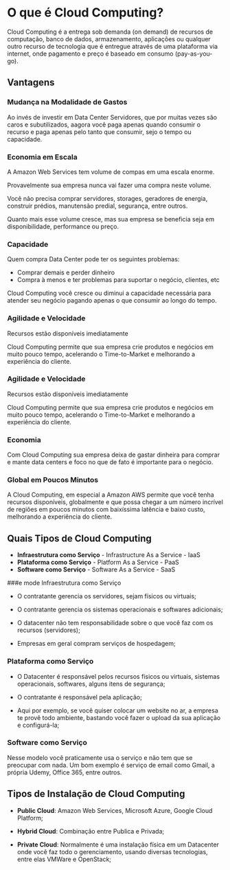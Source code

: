 # O que é Cloud Computing?

Cloud Computing é a entrega sob demanda (on demand) de recursos de computação, banco de dados, armazenamento, aplicações ou qualquer outro recurso de tecnologia que é entregue através de uma plataforma via internet, onde pagamento e preço é baseado em consumo (pay-as-you-go).

## Vantagens
### Mudança na Modalidade de Gastos

Ao invés de investir em Data Center Servidores, que por muitas vezes são caros e subutilizados, aagora você paga apenas quando consumir o recurso e paga apenas pelo tanto que consumir, sejo o tempo ou capacidade.

### Economia em Escala

A Amazon Web Services tem volume de compas em uma escala enorme.

Provavelmente sua empresa nunca vai fazer uma compra neste volume.

Você não precisa comprar servidores, storages, geradores de energia, construir prédios, manutensão predial, segurança, entre outros.

Quanto mais esse volume cresce, mas sua empresa se beneficia seja em disponibilidade, performance ou preço.

### Capacidade

Quem compra Data Center pode  ter os seguintes problemas:
- Comprar demais e perder dinheiro
- Compra à menos e ter problemas para suportar o negócio, clientes, etc

Cloud Computing você cresce ou diminui a capacidade necessária para atender seu negócio pagando apenas o que consumir ao longo do tempo.

### Agilidade e Velocidade

Recursos estão disponíveis imediatamente

Cloud Computing permite que sua empresa crie produtos e negócios em muito pouco tempo, acelerando o Time-to-Market e melhorando a experiência do cliente.

### Agilidade e Velocidade

Recursos estão disponíveis imediatamente

Cloud Computing permite que sua empresa crie produtos e negócios em muito pouco tempo, acelerando o Time-to-Market e melhorando a experiência do cliente.

### Economia

Com Cloud Computing sua empresa deixa de gastar dinheira para comprar e mante data centers e foco no que de fato é importante para o negócio.

### Global em Poucos Minutos

A Cloud Computing, em especial a Amazon AWS permite que você tenha recursos disponíveis, globalmente e que possa chegar a um número incrível de regiões em poucos minutos com baixíssima latência e baixo custo, melhorando a experiência do cliente.


## Quais Tipos de Cloud Computing

- __Infraestrutura como Serviço__ - Infrastructure As a Service - IaaS
- __Plataforma como Serviço__ - Platform As a Service - PaaS
- __Software como Serviço__ - Software As a Service - SaaS


###e mode Infraestrutura como Serviço

- O contratante gerencia os servidores, sejam físicos ou virtuais;

- O contratante gerencia os sistemas operacionais e softwares adicionais;

- O datacenter não tem responsabilidade sobre o que você faz com os recursos (servidores);

- Empresas em geral compram serviços de hospedagem;

### Plataforma como Serviço

- O Datacenter é responsável pelos recursos físicos ou virtuais, sistemas operacionais, softwares, alguns itens de segurança;

- O contratante é responsável pela aplicação;

- Aqui por exemplo, se você quiser colocar um website no ar, a empresa te provê todo ambiente, bastando você fazer o upload da sua aplicação e configurá-la;

### Software como Serviço

Nesse modelo você praticamente usa o serviço e não tem que se preocupar com nada. Um bom exemplo é serviço de email como Gmail, a própria Udemy, Office 365, entre outros.

## Tipos de Instalação de Cloud Computing

- __Public Cloud__: Amazon Web Services, Microsoft Azure, Google Cloud Platform;

- __Hybrid Cloud__: Combinação entre Publica e Privada;

- __Private Cloud__: Normalmente é uma instalação física em um Datacenter onde você faz todo o gerenciamento, usando diversas tecnologias, entre elas VMWare e OpenStack;
